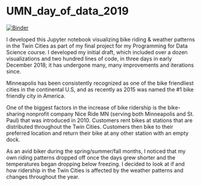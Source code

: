 # UMN_day_of_data_2019

[![Binder](https://mybinder.org/badge_logo.svg)](https://mybinder.org/v2/gh/danny-moncada/UMN_day_of_data_2019/master)

I developed this Jupyter notebook visualizing bike riding & weather patterns in the Twin Cities as part of my final project for my Programming for Data Science course. I developed my initial draft, which included over a dozen visualizations and two hundred lines of code, in three days in early December 2018; it has undergone many, many improvements and iterations since.

Minneapolis has been consistently recognized as one of the bike friendliest cities in the continental U.S, and as recently as 2015 was named the #1 bike friendly city in America.

One of the biggest factors in the increase of bike ridership is the bike-sharing nonprofit company Nice Ride MN (serving both Minneapolis and St. Paul) that was introduced in 2010. Customers rent bikes at stations that are distributed throughout the Twin Cities. Customers then bike to their preferred location and return their bike at any other station with an empty dock.

As an avid biker during the spring/summer/fall months, I noticed that my own riding patterns dropped off once the days grew shorter and the temperatures began dropping below freezing. I decided to look at if and how ridership in the Twin Cities is affected by the weather patterns and changes throughout the year.

